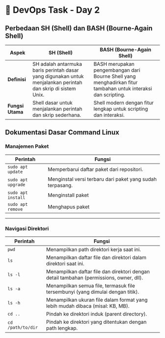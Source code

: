 # 📘 DevOps Task - Day 2

## Perbedaan SH (Shell) dan BASH (Bourne-Again Shell)

| Aspek            | SH (Shell)                                                                                                   | BASH (Bourne-Again Shell)                                                                                     |
| ---------------- | ------------------------------------------------------------------------------------------------------------ | ------------------------------------------------------------------------------------------------------------- |
| **Definisi**     | SH adalah antarmuka baris perintah dasar yang digunakan untuk menjalankan perintah dan skrip di sistem Unix. | BASH merupakan pengembangan dari Bourne Shell yang menghadirkan fitur tambahan untuk interaksi dan scripting. |
| **Fungsi Utama** | Shell dasar untuk menjalankan perintah dan skrip sederhana.                                                  | Shell modern dengan fitur lengkap untuk scripting dan interaksi.                                              |

## Dokumentasi Dasar Command Linux

### Manajemen Paket

| Perintah           | Fungsi                                                    |
| ------------------ | --------------------------------------------------------- |
| `sudo apt update`  | Memperbarui daftar paket dari repositori.                 |
| `sudo apt upgrade` | Menginstal versi terbaru dari paket yang sudah terpasang. |
| `sudo apt install` | Menginstall paket                                         |
| `sudo apt remove`  | Menghapus paket                                           |

---

### Navigasi Direktori

| Perintah          | Fungsi                                                                                  |
| ----------------- | --------------------------------------------------------------------------------------- |
| `pwd`             | Menampilkan path direktori kerja saat ini.                                              |
| `ls`              | Menampilkan daftar file dan direktori dalam direktori saat ini.                         |
| `ls -l`           | Menampilkan daftar file dan direktori dengan detail tambahan (permissions, owner, dll). |
| `ls -a`           | Menampilkan semua file, termasuk file tersembunyi (yang dimulai dengan titik).          |
| `ls -h`           | Menampilkan ukuran file dalam format yang lebih mudah dibaca (misal: KB, MB).           |
| `cd ..`           | Pindah ke direktori induk (parent directory).                                           |
| `cd /path/to/dir` | Pindah ke direktori yang ditentukan dengan path lengkap.                                |
